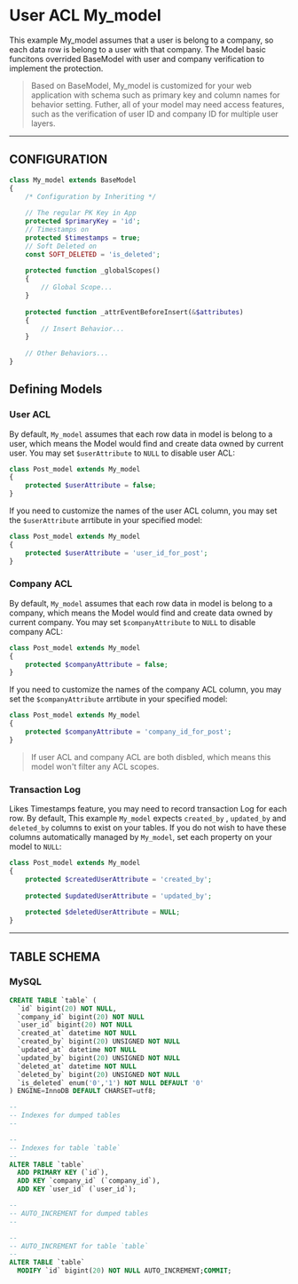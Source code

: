 User ACL My_model
=================

This example My_model assumes that a user is belong to a company, so each data row is belong to a user with that company. The Model basic funcitons overrided BaseModel with user and company verification to implement the protection. 

>Based on BaseModel, My_model is customized for your web application with schema such as primary key and column names for behavior setting. Futher, all of your model may need access features, such as the verification of user ID and company ID for multiple user layers.

---

CONFIGURATION
-------------

```php
class My_model extends BaseModel
{
    /* Configuration by Inheriting */
    
    // The regular PK Key in App
    protected $primaryKey = 'id';
    // Timestamps on
    protected $timestamps = true;
    // Soft Deleted on
    const SOFT_DELETED = 'is_deleted';
    
    protected function _globalScopes()
    {
        // Global Scope...
    }
    
    protected function _attrEventBeforeInsert(&$attributes)
    {
        // Insert Behavior...
    }
    
    // Other Behaviors...
}
```


Defining Models
---------------

### User ACL 

By default, `My_model` assumes that each row data in model is belong to a user, which means the Model would find and create data owned by current user. You may set `$userAttribute` to `NULL` to disable user ACL:

```php
class Post_model extends My_model
{
    protected $userAttribute = false;
}
```

If you need to customize the names of the user ACL column, you may set the `$userAttribute` arrtibute in your specified model:

```php
class Post_model extends My_model
{
    protected $userAttribute = 'user_id_for_post';
}
```

### Company ACL 

By default, `My_model` assumes that each row data in model is belong to a company, which means the Model would find and create data owned by current company. You may set `$companyAttribute` to `NULL` to disable company ACL:

```php
class Post_model extends My_model
{
    protected $companyAttribute = false;
}
```

If you need to customize the names of the company ACL column, you may set the `$companyAttribute` arrtibute in your specified model:

```php
class Post_model extends My_model
{
    protected $companyAttribute = 'company_id_for_post';
}
```

> If user ACL and company ACL are both disbled, which means this model won't filter any ACL scopes.

### Transaction Log

Likes Timestamps feature, you may need to record transaction Log for each row. By default, This example `My_model` expects `created_by` , `updated_by` and `deleted_by` columns to exist on your tables. If you do not wish to have these columns automatically managed by `My_model`, set each property on your model to `NULL`:

```php
class Post_model extends My_model
{
    protected $createdUserAttribute = 'created_by';
    
    protected $updatedUserAttribute = 'updated_by';
    
    protected $deletedUserAttribute = NULL;
}
```

---

TABLE SCHEMA
------------

### MySQL

```sql
CREATE TABLE `table` (
  `id` bigint(20) NOT NULL,
  `company_id` bigint(20) NOT NULL
  `user_id` bigint(20) NOT NULL
  `created_at` datetime NOT NULL
  `created_by` bigint(20) UNSIGNED NOT NULL
  `updated_at` datetime NOT NULL
  `updated_by` bigint(20) UNSIGNED NOT NULL
  `deleted_at` datetime NOT NULL
  `deleted_by` bigint(20) UNSIGNED NOT NULL
  `is_deleted` enum('0','1') NOT NULL DEFAULT '0'
) ENGINE=InnoDB DEFAULT CHARSET=utf8;

--
-- Indexes for dumped tables
--

--
-- Indexes for table `table`
--
ALTER TABLE `table`
  ADD PRIMARY KEY (`id`),
  ADD KEY `company_id` (`company_id`),
  ADD KEY `user_id` (`user_id`);

--
-- AUTO_INCREMENT for dumped tables
--

--
-- AUTO_INCREMENT for table `table`
--
ALTER TABLE `table`
  MODIFY `id` bigint(20) NOT NULL AUTO_INCREMENT;COMMIT;
```

